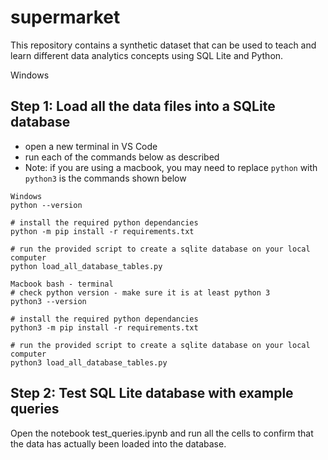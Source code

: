 # supermarket
This repository contains a synthetic dataset that can be used to teach and learn different data analytics concepts using SQL Lite and Python.



Windows
## Step 1: Load all the data files into a SQLite database
- open a new terminal in VS Code
- run each of the commands below as described
- Note: if you are using a macbook, you may need to replace `python` with `python3` is the commands shown below

```
Windows
python --version

# install the required python dependancies
python -m pip install -r requirements.txt

# run the provided script to create a sqlite database on your local computer
python load_all_database_tables.py
```

```
Macbook bash - terminal
# check python version - make sure it is at least python 3
python3 --version

# install the required python dependancies
python3 -m pip install -r requirements.txt

# run the provided script to create a sqlite database on your local computer
python3 load_all_database_tables.py
```

## Step 2: Test SQL Lite database with example queries
Open the notebook test_queries.ipynb and run all the cells to confirm that the data has actually been loaded into the database.
